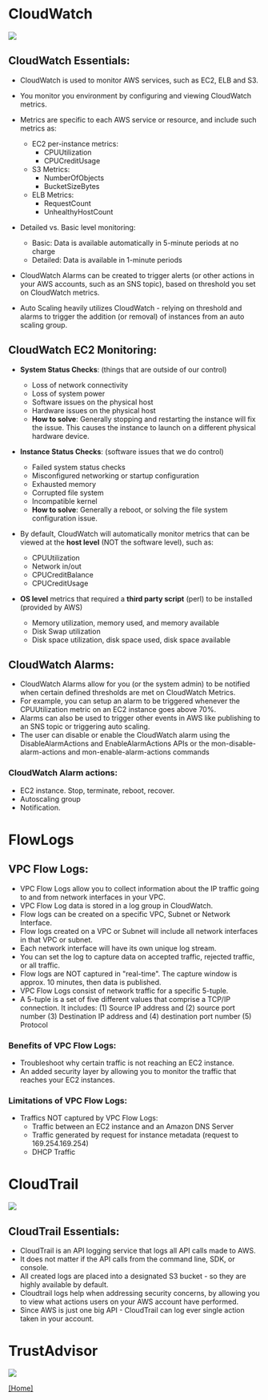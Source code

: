 # CloudWatch
![](https://github.com/lannyzhujin/AWS_CSA_Feb_2018/blob/master/AWS_CSA-Associate/img/CloudWatch.PNG)
## CloudWatch Essentials:  

 - CloudWatch is used to monitor AWS services, such as EC2, ELB and S3.
 - You monitor you environment by configuring and viewing CloudWatch metrics.
 - Metrics are specific to each AWS service or resource, and include such metrics as:
     - EC2 per-instance metrics:
         - CPUUtilization
         - CPUCreditUsage 
     - S3 Metrics:
	     - NumberOfObjects
		 - BucketSizeBytes
	 - ELB Metrics:
    	 - RequestCount
		 - UnhealthyHostCount 

 - Detailed vs. Basic level monitoring:
     - Basic: Data is available automatically in 5-minute periods at no charge
	 - Detailed: Data is available in 1-minute periods 

 - CloudWatch Alarms can be created to trigger alerts (or other actions in your AWS accounts, such as an SNS topic), based on threshold you set on CloudWatch metrics.
 - Auto Scaling heavily utilizes CloudWatch - relying on threshold and alarms to trigger the addition (or removal) of instances from an auto scaling group. 

## CloudWatch EC2 Monitoring:  
 - **System Status Checks**: (things that are outside of our control)
     - Loss of network connectivity
	 - Loss of system power
	 - Software issues on the physical host
	 - Hardware issues on the physical host
	 - **How to solve**: Generally stopping and restarting the instance will fix the issue. This causes the instance to launch on a different physical hardware device. 
	 
 - **Instance Status Checks**: (software issues that we do control)
     - Failed system status checks
	 - Misconfigured networking or startup configuration
	 - Exhausted memory
	 - Corrupted file system
	 - Incompatible kernel
	 - **How to solve**: Generally a reboot, or solving the file system configuration issue. 
	 
 - By default, CloudWatch will automatically monitor metrics that can be viewed at the **host level** (NOT the software level), such as: 
     - CPUUtilization
	 - Network in/out
	 - CPUCreditBalance
	 - CPUCreditUsage 
	 
 - **OS level** metrics that required a **third party script** (perl) to be installed (provided by AWS)
     - Memory utilization, memory used, and memory available
	 - Disk Swap utilization
	 - Disk space utilization, disk space used, disk space available 

## CloudWatch Alarms:  
 - CloudWatch Alarms allow for you (or the system admin) to be notified when certain defined thresholds are met on CloudWatch Metrics.
 - For example, you can setup an alarm to be triggered whenever the CPUUtilization metric on an EC2 instance goes above 70%.
 - Alarms can also be used to trigger other events in AWS like publishing to an SNS topic or triggering auto scaling. 
 - The user can disable or enable the CloudWatch alarm using the DisableAlarmActions and
EnableAlarmActions APIs or the mon-disable-alarm-actions and mon-enable-alarm-actions
commands
### CloudWatch Alarm actions:
 - EC2 instance. Stop, terminate, reboot, recover.
 - Autoscaling group
 - Notification.

# FlowLogs
## VPC Flow Logs:  
 - VPC Flow Logs allow you to collect information about the IP traffic going to and from network interfaces in your VPC.
 - VPC Flow Log data is stored in a log group in CloudWatch.
 - Flow logs can be created on a specific VPC, Subnet or Network Interface. 
 - Flow logs created on a VPC or Subnet will include all network interfaces in that VPC or subnet.
 - Each network interface will have its own unique log stream.
 - You can set the log to capture data on accepted traffic, rejected traffic, or all traffic.
 - Flow logs are NOT captured in "real-time". The capture window is approx. 10 minutes, then data is published.
 - VPC Flow Logs consist of network traffic for a specific 5-tuple.
 - A 5-tuple is a set of five different values that comprise a TCP/IP connection. It includes:
     (1) Source IP address and 
	 (2) source port number 
	 (3) Destination IP address and 
	 (4) destination port number 
	 (5) Protocol 
### Benefits of VPC Flow Logs:
 - Troubleshoot why certain traffic is not reaching an EC2 instance.
 - An added security layer by allowing you to monitor the traffic that reaches your EC2 instances. 
### Limitations of VPC Flow Logs:
 - Traffics NOT captured by VPC Flow Logs:
     - Traffic between an EC2 instance and an Amazon DNS Server
	 - Traffic generated by request for instance metadata (request to 169.254.169.254)
	 - DHCP Traffic 
	 
# CloudTrail
![](https://github.com/lannyzhujin/AWS_CSA_Feb_2018/blob/master/AWS_CSA-Associate/img/CloudTrail.PNG)
## CloudTrail Essentials:  
 - CloudTrail is an API logging service that logs all API calls made to AWS.
 - It does not matter if the API calls from the command line, SDK, or console.
 - All created logs are placed into a designated S3 bucket - so they are highly available by default.
 - Cloudtrail logs help when addressing security concerns, by allowing you to view what actions users on your AWS account have performed.
 - Since AWS is just one big API - CloudTrail can log ever single action taken in your account. 

# TrustAdvisor
![](https://github.com/lannyzhujin/AWS_CSA_Feb_2018/blob/master/AWS_CSA-Associate/img/TrustAdvisor.PNG)

[[Home]](https://github.com/lannyzhujin/AWS_CSA_Feb_2018/blob/master/AWS_CSA-Associate/Home.md)